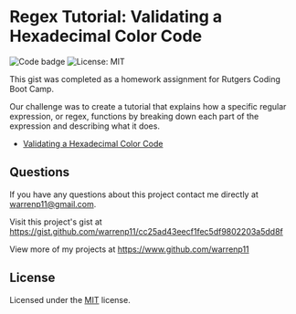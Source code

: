 # Regex Tutorial: Validating a Hexadecimal Color Code

![Code badge](https://img.shields.io/github/languages/top/warrenp11/ecommerce-backend) 
![License: MIT](https://img.shields.io/badge/License-MIT-yellow.svg)

This gist was completed as a homework assignment for Rutgers Coding Boot Camp.

Our challenge was to create a tutorial that explains how a specific regular expression, or regex, functions by breaking down each part of the expression and describing what it does.

- [Validating a Hexadecimal Color Code](hex-regex-gist.md)

## Questions
If you have any questions about this project contact me directly at warrenp11@gmail.com. 
  
Visit this project's gist at https://gist.github.com/warrenp11/cc25ad43eecf1fec5df9802203a5dd8f

View more of my projects at https://www.github.com/warrenp11

## License
Licensed under the [MIT](./LICENSE.txt/) license.